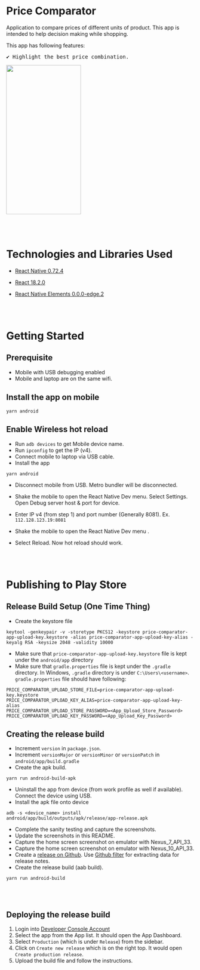 # Price Comparator

Application to compare prices of different units of product. This app is intended to help decision making while shopping.


This app has following features:

<pre>
✔️ Highlight the best price combination.
</pre>
<p >
  <pre><img src="https://github.com/night-fury-rider/price-comparator/assets/5191208/1469a009-af32-4314-9dad-567e8cbf5c16" width="200" height="400" alt=""/> </pre>
</p>
<br/><br/>

# Technologies and Libraries Used

- [React Native 0.72.4](https://reactnative.dev/)
- [React 18.2.0](https://reactjs.org/)
- [React Native Elements 0.0.0-edge.2](https://reactnativeelements.com/)

  <br/><br/>

# Getting Started

## Prerequisite

- Mobile with USB debugging enabled
- Mobile and laptop are on the same wifi.

## Install the app on mobile

```
yarn android
```

## Enable Wireless hot reload

- Run `adb devices` to get Mobile device name.
- Run `ipconfig` to get the IP (v4).
- Connect mobile to laptop via USB cable.
- Install the app

```
yarn android
```

- Disconnect mobile from USB. Metro bundler will be disconnected.
- Shake the mobile to open the React Native Dev menu. Select Settings. Open Debug server host & port for device.
- Enter IP v4 (from step 1) and port number (Generally 8081). Ex. `112.128.123.19:8081`
- Shake the mobile to open the React Native Dev menu .
- Select Reload. Now hot reload should work.

  <br/><br/>

# Publishing to Play Store

## Release Build Setup (One Time Thing)
- Create the keystore file
```
keytool -genkeypair -v -storetype PKCS12 -keystore price-comparator-app-upload-key.keystore -alias price-comparator-app-upload-key-alias -keyalg RSA -keysize 2048 -validity 10000
```
- Make sure that `price-comparator-app-upload-key.keystore` file is kept under the `android/app` directory
- Make sure that `gradle.properties` file is kept under the `.gradle` directory. In Windows, `.gradle` directory is under `C:\Users\<username>`. `gradle.properties` file should have following:
```
PRICE_COMPARATOR_UPLOAD_STORE_FILE=price-comparator-app-upload-key.keystore
PRICE_COMPARATOR_UPLOAD_KEY_ALIAS=price-comparator-app-upload-key-alias
PRICE_COMPARATOR_UPLOAD_STORE_PASSWORD=<App_Upload_Store_Password>
PRICE_COMPARATOR_UPLOAD_KEY_PASSWORD=<App_Upload_Key_Password>
```


## Creating the release build
  
- Increment `version` in `package.json`.
- Increment `versionMajor` or `versionMinor` or `versionPatch` in `android/app/build.gradle`
- Create the apk build.

```
yarn run android-build-apk
```

- Uninstall the app from device (from work profile as well if available). Connect the device using USB.
- Install the apk file onto device

```
adb -s <device_name> install android/app/build/outputs/apk/release/app-release.apk
```

- Complete the sanity testing and capture the screenshots.
- Update the screenshots in this README.
- Capture the home screen screenshot on emulator with Nexus_7_API_33.
- Capture the home screen screenshot on emulator with Nexus_10_API_33.
- Create a [release on Github](https://github.com/night-fury-rider/price-comparator/releases). Use [Github filter](https://github.com/night-fury-rider/price-comparator/compare/v0.0.1...main) for extracting data for release notes.
- Create the release build (aab build).

```
yarn run android-build
```

<br/><br/>

## Deploying the release build

1. Login into [Developer Console Account](https://play.google.com/console/developers)
2. Select the app from the App list. It should open the App Dashboard.
3. Select `Production` (which is under `Release`) from the sidebar.
4. Click on `Create new release` which is on the right top. It would open `Create production release`.
5. Upload the build file and follow the instructions.
   <br/><br/>
